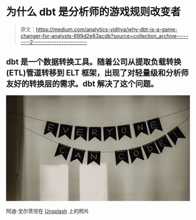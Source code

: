 # 为什么 dbt 是分析师的游戏规则改变者

> 原文：<https://medium.com/analytics-vidhya/why-dbt-is-a-game-changer-for-analysts-699d2e63acdb?source=collection_archive---------2----------------------->

## dbt 是一个数据转换工具。随着公司从提取负载转换(ETL)管道转移到 ELT 框架，出现了对轻量级和分析师友好的转换层的需求。dbt 解决了这个问题。

![](img/0c9926abcce1258f18f8cb0ddf4f4c93.png)

阿迪·戈尔茨坦在 [Unsplash](https://unsplash.com?utm_source=medium&utm_medium=referral) 上的照片